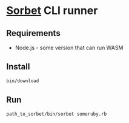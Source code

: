 # [Sorbet](https://sorbet.run) CLI runner

## Requirements

* Node.js - some version that can run WASM

## Install
```sh
bin/download
```

## Run
```sh
path_to_sorbet/bin/sorbet someruby.rb
```

